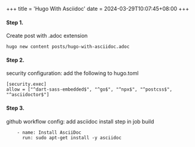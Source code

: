 +++
title = 'Hugo With Asciidoc'
date = 2024-03-29T10:07:45+08:00
+++

#### Step 1. 
Create post with .adoc extension
```
hugo new content posts/hugo-with-asciidoc.adoc
```


#### Step 2. 
security configuration: add the following to hugo.toml
```
[security.exec]
allow = ["^dart-sass-embedded$", "^go$", "^npx$", "^postcss$", "^asciidoctor$"]
```

#### Step 3.
github workflow config: add asciidoc install step in job build
```
    - name: Install AsciiDoc
      run: sudo apt-get install -y asciidoc
```
